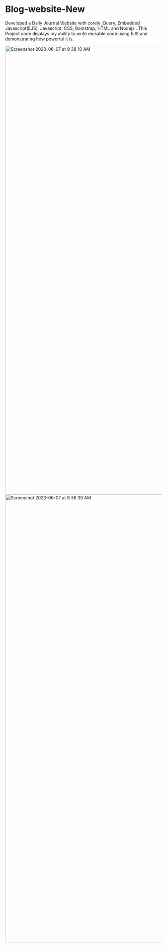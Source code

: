 # Blog-website-New

Developed a Daily Journal Website with corely jQuery, Embedded Javascript(EJS), Javascript, CSS, Bootstrap, HTML and Nodejs .
This Project code displays my ability to write reusable code using EJS and demonstrating how powerful it is.

<img width="1440" alt="Screenshot 2023-06-07 at 9 38 10 AM" src="https://github.com/kushal-022/Blog-Website/assets/105519854/014cef18-2e1b-485d-9b67-6c69b18a0fdb">

<img width="1440" alt="Screenshot 2023-06-07 at 9 38 39 AM" src="https://github.com/kushal-022/Blog-Website/assets/105519854/4c6c38de-99ec-4bdb-af64-091e686a617f">

